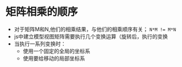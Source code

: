 # 矩阵相乘的顺序

- 对于矩阵M和N,他们的相乘结果，与他们的相乘顺序有关； `N*M != M*N`
- js中建立模型视图矩阵需要执行几个变换运算（旋转后，执行的变换
- 当执行一系列变换时：
  + 使用一个固定的全局的坐标系
  + 使用要给移动的局部坐标系